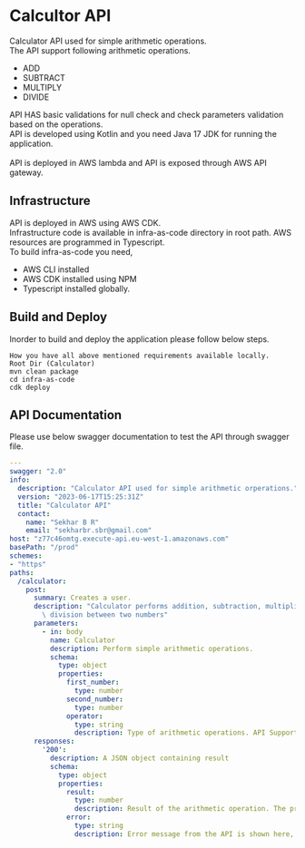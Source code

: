 Calcultor API
=============

Calculator API used for simple arithmetic operations.
<br />
The API support following arithmetic operations.
- ADD
- SUBTRACT
- MULTIPLY
- DIVIDE

API HAS basic validations for null check and check parameters validation based on the operations.
<br />
API is developed using Kotlin and you need Java 17 JDK for running the application.
<br />
<br />
API is deployed in AWS lambda and API is exposed through AWS API gateway.
<br />
## Infrastructure
API is deployed in AWS using AWS CDK.
<br />
Infrastructure code is available in infra-as-code directory in root path.
AWS resources are programmed in Typescript.
<br />
To build infra-as-code you need,
- AWS CLI installed
- AWS CDK installed using NPM
- Typescript installed globally.

## Build and Deploy
Inorder to build and deploy the application please follow below steps.
```
How you have all above mentioned requirements available locally.
Root Dir (Calculator)
mvn clean package
cd infra-as-code
cdk deploy
```

## API Documentation
Please use below swagger documentation to test the API through swagger file.
```yml
---
swagger: "2.0"
info:
  description: "Calculator API used for simple arithmetic orperations."
  version: "2023-06-17T15:25:31Z"
  title: "Calculator API"
  contact:
    name: "Sekhar B R"
    email: "sekharbr.sbr@gmail.com"
host: "z77c46omtg.execute-api.eu-west-1.amazonaws.com"
basePath: "/prod"
schemes:
- "https"
paths:
  /calculator:
    post:
      summary: Creates a user.
      description: "Calculator performs addition, subtraction, multiplication and\
        \ division between two numbers"
      parameters:
        - in: body
          name: Calculator
          description: Perform simple arithmetic operations.
          schema:
            type: object
            properties:
              first_number:
                type: number
              second_number:
                type: number
              operator:
                type: string
                description: Type of arithmetic operations. API Support ADD, SUBTRACT, MULTIPLY, DIVIDE.
      responses:
        '200':
          description: A JSON object containing result
          schema:
            type: object
            properties:
              result:
                type: number
                description: Result of the arithmetic operation. The property will be null if the API gives error message.
              error:
                type: string
                description: Error message from the API is shown here, it will be null if the operation is sucessfull

```